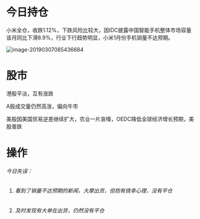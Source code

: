 # 今日持仓

小米全仓，收跌1.12%，下跌风险比较大，因IDC披露中国智能手机整体市场容量该月同比下滑8.9%，行业下行趋势明显，小米1月份手机销量不达预期。

![image-20190307085436684](/Users/bubur/Workspace/book/stock/images/image-20190307085436684.png)

# 股市

港股平淡，互有涨跌

A股成交量仍然高涨，偏向牛市

美股因美国贸易逆差继续扩大，农业一片哀嚎，OEDC降低全球经济增长预期，美股普跌

# 操作

###### 今日失误：

1. ###### 看到了销量不达预期的新闻，大摩出货，但抱有侥幸心理，没有平仓

2. ###### 及时发现有大单在出货，仍然没有平仓